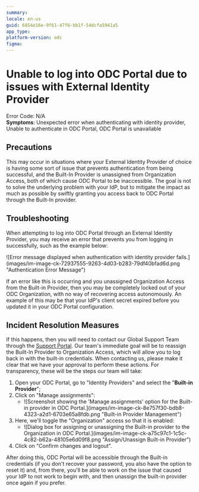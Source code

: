 ```yaml
---
summary: 
locale: en-us
guid: 6854e16e-9f61-47f6-bb1f-54dcfa5941a5
app_type: 
platform-version: odc
figma:
---
```


<h1>Unable to log into ODC Portal due to issues with External Identity Provider</h1>

<p>Error Code: N/A<br/>
<strong>Symptoms</strong>: Unexpected error when authenticating with identity provider, Unable to authenticate in ODC Portal, ODC Portal is unavailable</p>

<h2>Precautions</h2>

<p>This may occur in situations where your External Identity Provider of choice is having some sort of issue that prevents authentication from being successful, and the Built-In Provider is unassigned from Organization Access, both of which cause ODC Portal to be inaccessible. The goal is not to solve the underlying problem with your IdP, but to mitigate the impact as much as possible by swiftly granting you access back to ODC Portal through the Built-In provider.</p>

<h2>Troubleshooting</h2>

<p>When attempting to log into ODC Portal through an External Identity Provider, you may receive an error that prevents you from logging in successfully, such as the example below:</p>

<p>![Error message displayed when authentication with identity provider fails.](images/im-image-ck-72937555-9263-4d03-b283-79df40bfad6d.png "Authentication Error Message")</p>

<p>If an error like this is occurring and you unassigned Organization Access from the Built-in Provider, then you may be completely locked out of your ODC Organization, with no way of recovering access autonomously. An example of this may be that your IdP's client secret expired before you updated it in your ODC Portal configuration.</p>

<h2>Incident Resolution Measures</h2>

<p>If this happens, then you will need to contact our Global Support Team through the <a href="https://success.outsystems.com/support/home/">Support Portal</a>. Our team's immediate goal will be to reassign the Built-In Provider to Organization Access, which will allow you to log back in with the built-in credentials. When contacting us, please make it clear that we have your approval to perform these actions. For transparency, these will be the steps our team will take:</p>

<ol>
    <li>Open your ODC Portal, go to "Identity Providers" and select the "<strong>Built-in Provider</strong>";</li>
    <li>Click on "Manage assignments":
    <ul>
        <li>![Screenshot showing the 'Manage assignments' option for the Built-in provider in ODC Portal.](images/im-image-ck-8e757f30-bdb8-4323-a2d1-6703e65a8fdb.png "Built-in Provider Management")</li>
    </ul>
    </li>
    <li>Here, we'll toggle the "Organization" access so that it is enabled:
    <ul>
        <li>![Dialog box for assigning or unassigning the Built-in provider to the Organization in ODC Portal.](images/im-image-ck-a75c97c1-1c5c-4c82-b62a-48105e6d09f8.png "Assign/Unassign Built-in Provider")</li>
    </ul>
    </li>
    <li>Click on "Confirm changes and logout".</li>
</ol>

<p>After doing this, ODC Portal will be accessible through the Built-in credentials (if you don't recover your password, you also have the option to reset it) and, from there, you'll be able to work on the issue that caused your IdP to not work to begin with, and then unassign the built-in provider once again if you prefer.</p>
